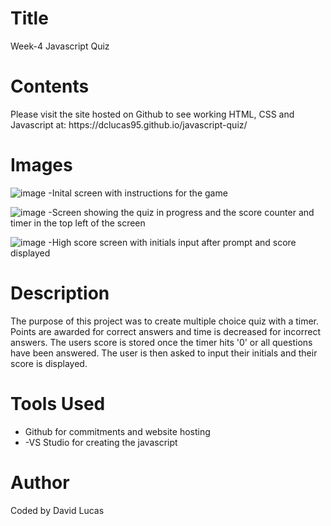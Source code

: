# Title
<p>Week-4 Javascript Quiz</p>

# Contents
<p>Please visit the site hosted on Github to see working HTML, CSS and Javascript at:
https://dclucas95.github.io/javascript-quiz/</p>


# Images

![image](https://user-images.githubusercontent.com/69066157/92422404-9b50cc80-f1c0-11ea-9368-a7d78d7c887a.png)
-Inital screen with instructions for the game

![image](https://user-images.githubusercontent.com/69066157/92422443-ca673e00-f1c0-11ea-8f83-b624b18b778d.png)
-Screen showing the quiz in progress and the score counter and timer in the top left of the screen

![image](https://user-images.githubusercontent.com/69066157/92422475-eb2f9380-f1c0-11ea-8c12-387b201ac40c.png)
-High score screen with initials input after prompt and score displayed



# Description
<p>The purpose of this project was to create multiple choice quiz with a timer. Points are awarded for correct answers and time is decreased for incorrect answers. The users score is stored once the timer hits '0' or all questions have been answered. The user is then asked to input their initials and their score is displayed.</p>


# Tools Used
<ul>
<li>Github for commitments and website hosting </li>
<li>-VS Studio for creating the javascript </li>
</ul>

# Author
<p>Coded by David Lucas</p>
